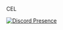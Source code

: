 CEL

[![Discord Presence](https://lanyard-profile-readme.vercel.app/api/898990165266169939?theme=dark&bg=000000&animated=true&hideDiscrim=false&borderRadius=10px&idleMessage=Probably%20asleep)](https://discord.com/users/898990165266169939)
